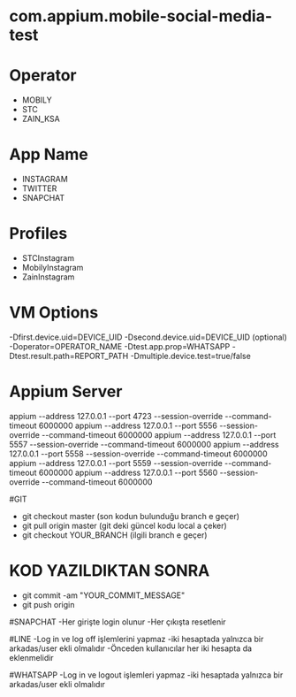 # com.appium.mobile-social-media-test

# Operator
- MOBILY
- STC
- ZAIN_KSA

# App Name
- INSTAGRAM
- TWITTER
- SNAPCHAT

# Profiles
- STCInstagram
- MobilyInstagram
- ZainInstagram

# VM Options
-Dfirst.device.uid=DEVICE_UID
-Dsecond.device.uid=DEVICE_UID (optional)
-Doperator=OPERATOR_NAME
-Dtest.app.prop=WHATSAPP
-Dtest.result.path=REPORT_PATH
-Dmultiple.device.test=true/false

# Appium Server
appium --address 127.0.0.1 --port 4723 --session-override --command-timeout 6000000
appium --address 127.0.0.1 --port 5556 --session-override --command-timeout 6000000
appium --address 127.0.0.1 --port 5557 --session-override --command-timeout 6000000
appium --address 127.0.0.1 --port 5558 --session-override --command-timeout 6000000
appium --address 127.0.0.1 --port 5559 --session-override --command-timeout 6000000
appium --address 127.0.0.1 --port 5560 --session-override --command-timeout 6000000

#GIT
- git checkout master (son kodun bulunduğu branch e geçer)
- git pull origin master (git deki güncel kodu local a çeker)
- git checkout YOUR_BRANCH (ilgili branch e geçer)

# KOD YAZILDIKTAN SONRA
- git commit -am "YOUR_COMMIT_MESSAGE"
- git push origin


#SNAPCHAT
-Her girişte login olunur
-Her çıkışta resetlenir

#LINE
-Log in ve log off işlemlerini yapmaz
-iki hesaptada yalnızca bir arkadas/user ekli olmalıdır
-Önceden kullanıcılar her iki hesapta da eklenmelidir

#WHATSAPP
-Log in ve logout işlemleri yapmaz
-iki hesaptada yalnızca bir arkadas/user ekli olmalıdır
